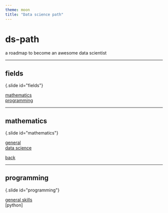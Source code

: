 ```yaml
---
theme: moon
title: "Data science path"
---
```


# ds-path

a roadmap to become an awesome data scientist

---

## fields

{.slide id="fields"}

[mathematics](#mathematics)  
[programming](#programming)

---

## mathematics

{.slide id="mathematics"}

[general]()  
[data science]()

[back](#fields)

---

## programming

{.slide id="programming"}

[general skills](#3/1)  
[python]

